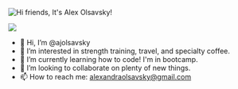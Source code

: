 ![Hi friends, It's Alex Olsavsky!](https://tinytriumphs-upload.s3.us-east-2.amazonaws.com/uploads/hi-friends-banner.gif)

<a href="https://github.com/ajolsavsky/github-readme-stats">
  <img align="center" src="https://github-readme-stats.vercel.app/api/pin/?username=ajolsavsky&repo=github-readme-stats" />
</a>
<a href="https://github.com/anuraghazra/>
  <img align="center" src="https://github-readme-stats.vercel.app/api/pin/?username=ajolsavsky" />
</a>

- 👋 Hi, I’m @ajolsavsky
- 👀 I’m interested in strength training, travel, and specialty coffee.
- 🌱 I’m currently learning how to code! I'm in bootcamp.
- 💞️ I’m looking to collaborate on plenty of new things.
- 📫 How to reach me: alexandraolsavsky@gmail.com

<!---
ajolsavsky/ajolsavsky is a ✨ special ✨ repository because its `README.md` (this file) appears on your GitHub profile.
You can click the Preview link to take a look at your changes.
--->
